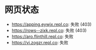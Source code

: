 # 网页状态
- https://apping.eywjx.repl.co: 失败 (403)
- https://rows--zixk.repl.co: 失败 (403)
- https://aro.flinthill.repl.co: 失败
- https://vi.zogzr.repl.co: 失败
